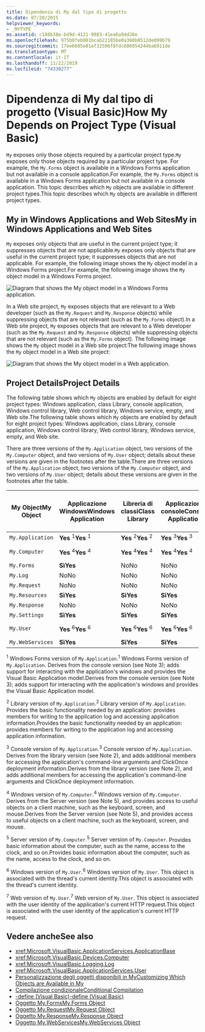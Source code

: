 ```yaml
---
title: Dipendenza di My dal tipo di progetto
ms.date: 07/20/2015
helpviewer_keywords:
- _MYTYPE
ms.assetid: c188b38e-bd9d-4121-9983-41ea6a94d28e
ms.openlocfilehash: 975b8feb001bcab22185be0a360b0512de099b79
ms.sourcegitcommit: 17ee6605e01ef32506f8fdc686954244ba6911de
ms.translationtype: MT
ms.contentlocale: it-IT
ms.lasthandoff: 11/22/2019
ms.locfileid: "74330277"
---
```

# <a name="how-my-depends-on-project-type-visual-basic"></a><span data-ttu-id="b7705-102">Dipendenza di My dal tipo di progetto (Visual Basic)</span><span class="sxs-lookup"><span data-stu-id="b7705-102">How My Depends on Project Type (Visual Basic)</span></span>

<span data-ttu-id="b7705-103">`My` exposes only those objects required by a particular project type.</span><span class="sxs-lookup"><span data-stu-id="b7705-103">`My` exposes only those objects required by a particular project type.</span></span> <span data-ttu-id="b7705-104">For example, the `My.Forms` object is available in a Windows Forms application but not available in a console application.</span><span class="sxs-lookup"><span data-stu-id="b7705-104">For example, the `My.Forms` object is available in a Windows Forms application but not available in a console application.</span></span> <span data-ttu-id="b7705-105">This topic describes which `My` objects are available in different project types.</span><span class="sxs-lookup"><span data-stu-id="b7705-105">This topic describes which `My` objects are available in different project types.</span></span>  
  
## <a name="my-in-windows-applications-and-web-sites"></a><span data-ttu-id="b7705-106">My in Windows Applications and Web Sites</span><span class="sxs-lookup"><span data-stu-id="b7705-106">My in Windows Applications and Web Sites</span></span>  

 <span data-ttu-id="b7705-107">`My` exposes only objects that are useful in the current project type; it suppresses objects that are not applicable.</span><span class="sxs-lookup"><span data-stu-id="b7705-107">`My` exposes only objects that are useful in the current project type; it suppresses objects that are not applicable.</span></span> <span data-ttu-id="b7705-108">For example, the following image shows the `My` object model in a Windows Forms project.</span><span class="sxs-lookup"><span data-stu-id="b7705-108">For example, the following image shows the `My` object model in a Windows Forms project.</span></span>  
  
 ![Diagram that shows the My object model in a Windows Forms application.](./media/how-my-depends-on-project-type/my-object-model-windows-forms.png)  
  
 <span data-ttu-id="b7705-110">In a Web site project, `My` exposes objects that are relevant to a Web developer (such as the `My.Request` and `My.Response` objects) while suppressing objects that are not relevant (such as the `My.Forms` object).</span><span class="sxs-lookup"><span data-stu-id="b7705-110">In a Web site project, `My` exposes objects that are relevant to a Web developer (such as the `My.Request` and `My.Response` objects) while suppressing objects that are not relevant (such as the `My.Forms` object).</span></span> <span data-ttu-id="b7705-111">The following image shows the `My` object model in a Web site project:</span><span class="sxs-lookup"><span data-stu-id="b7705-111">The following image shows the `My` object model in a Web site project:</span></span>  
  
 ![Diagram that shows the My object model in a Web application.](./media/how-my-depends-on-project-type/my-object-model-web.png)  
  
## <a name="project-details"></a><span data-ttu-id="b7705-113">Project Details</span><span class="sxs-lookup"><span data-stu-id="b7705-113">Project Details</span></span>  

 <span data-ttu-id="b7705-114">The following table shows which `My` objects are enabled by default for eight project types: Windows application, class Library, console application, Windows control library, Web control library, Windows service, empty, and Web site.</span><span class="sxs-lookup"><span data-stu-id="b7705-114">The following table shows which `My` objects are enabled by default for eight project types: Windows application, class Library, console application, Windows control library, Web control library, Windows service, empty, and Web site.</span></span>  
  
 <span data-ttu-id="b7705-115">There are three versions of the `My.Application` object, two versions of the `My.Computer` object, and two versions of `My.User` object; details about these versions are given in the footnotes after the table.</span><span class="sxs-lookup"><span data-stu-id="b7705-115">There are three versions of the `My.Application` object, two versions of the `My.Computer` object, and two versions of `My.User` object; details about these versions are given in the footnotes after the table.</span></span>  
  
|<span data-ttu-id="b7705-116">My Object</span><span class="sxs-lookup"><span data-stu-id="b7705-116">My Object</span></span>|<span data-ttu-id="b7705-117">Applicazione Windows</span><span class="sxs-lookup"><span data-stu-id="b7705-117">Windows Application</span></span>|<span data-ttu-id="b7705-118">Libreria di classi</span><span class="sxs-lookup"><span data-stu-id="b7705-118">Class Library</span></span>|<span data-ttu-id="b7705-119">Applicazione console</span><span class="sxs-lookup"><span data-stu-id="b7705-119">Console Application</span></span>|<span data-ttu-id="b7705-120">Windows Control Library</span><span class="sxs-lookup"><span data-stu-id="b7705-120">Windows Control Library</span></span>|<span data-ttu-id="b7705-121">Web Control Library</span><span class="sxs-lookup"><span data-stu-id="b7705-121">Web Control Library</span></span>|<span data-ttu-id="b7705-122">Servizio Windows</span><span class="sxs-lookup"><span data-stu-id="b7705-122">Windows Service</span></span>|<span data-ttu-id="b7705-123">Empty</span><span class="sxs-lookup"><span data-stu-id="b7705-123">Empty</span></span>|<span data-ttu-id="b7705-124">Sito Web</span><span class="sxs-lookup"><span data-stu-id="b7705-124">Web Site</span></span>|  
|---|---|---|---|---|---|---|---|---|  
|`My.Application`|<span data-ttu-id="b7705-125">**Yes** <sup>1</sup></span><span class="sxs-lookup"><span data-stu-id="b7705-125">**Yes** <sup>1</sup></span></span>|<span data-ttu-id="b7705-126">**Yes** <sup>2</sup></span><span class="sxs-lookup"><span data-stu-id="b7705-126">**Yes** <sup>2</sup></span></span>|<span data-ttu-id="b7705-127">**Yes** <sup>3</sup></span><span class="sxs-lookup"><span data-stu-id="b7705-127">**Yes** <sup>3</sup></span></span>|<span data-ttu-id="b7705-128">**Yes** <sup>2</sup></span><span class="sxs-lookup"><span data-stu-id="b7705-128">**Yes** <sup>2</sup></span></span>|<span data-ttu-id="b7705-129">No</span><span class="sxs-lookup"><span data-stu-id="b7705-129">No</span></span>|<span data-ttu-id="b7705-130">**Yes** <sup>3</sup></span><span class="sxs-lookup"><span data-stu-id="b7705-130">**Yes** <sup>3</sup></span></span>|<span data-ttu-id="b7705-131">No</span><span class="sxs-lookup"><span data-stu-id="b7705-131">No</span></span>|<span data-ttu-id="b7705-132">No</span><span class="sxs-lookup"><span data-stu-id="b7705-132">No</span></span>|  
|`My.Computer`|<span data-ttu-id="b7705-133">**Yes** <sup>4</sup></span><span class="sxs-lookup"><span data-stu-id="b7705-133">**Yes** <sup>4</sup></span></span>|<span data-ttu-id="b7705-134">**Yes** <sup>4</sup></span><span class="sxs-lookup"><span data-stu-id="b7705-134">**Yes** <sup>4</sup></span></span>|<span data-ttu-id="b7705-135">**Yes** <sup>4</sup></span><span class="sxs-lookup"><span data-stu-id="b7705-135">**Yes** <sup>4</sup></span></span>|<span data-ttu-id="b7705-136">**Yes** <sup>4</sup></span><span class="sxs-lookup"><span data-stu-id="b7705-136">**Yes** <sup>4</sup></span></span>|<span data-ttu-id="b7705-137">**Yes** <sup>5</sup></span><span class="sxs-lookup"><span data-stu-id="b7705-137">**Yes** <sup>5</sup></span></span>|<span data-ttu-id="b7705-138">**Yes** <sup>4</sup></span><span class="sxs-lookup"><span data-stu-id="b7705-138">**Yes** <sup>4</sup></span></span>|<span data-ttu-id="b7705-139">No</span><span class="sxs-lookup"><span data-stu-id="b7705-139">No</span></span>|<span data-ttu-id="b7705-140">**Yes** <sup>5</sup></span><span class="sxs-lookup"><span data-stu-id="b7705-140">**Yes** <sup>5</sup></span></span>|  
|`My.Forms`|<span data-ttu-id="b7705-141">**Sì**</span><span class="sxs-lookup"><span data-stu-id="b7705-141">**Yes**</span></span>|<span data-ttu-id="b7705-142">No</span><span class="sxs-lookup"><span data-stu-id="b7705-142">No</span></span>|<span data-ttu-id="b7705-143">No</span><span class="sxs-lookup"><span data-stu-id="b7705-143">No</span></span>|<span data-ttu-id="b7705-144">**Sì**</span><span class="sxs-lookup"><span data-stu-id="b7705-144">**Yes**</span></span>|<span data-ttu-id="b7705-145">No</span><span class="sxs-lookup"><span data-stu-id="b7705-145">No</span></span>|<span data-ttu-id="b7705-146">No</span><span class="sxs-lookup"><span data-stu-id="b7705-146">No</span></span>|<span data-ttu-id="b7705-147">No</span><span class="sxs-lookup"><span data-stu-id="b7705-147">No</span></span>|<span data-ttu-id="b7705-148">No</span><span class="sxs-lookup"><span data-stu-id="b7705-148">No</span></span>|  
|`My.Log`|<span data-ttu-id="b7705-149">No</span><span class="sxs-lookup"><span data-stu-id="b7705-149">No</span></span>|<span data-ttu-id="b7705-150">No</span><span class="sxs-lookup"><span data-stu-id="b7705-150">No</span></span>|<span data-ttu-id="b7705-151">No</span><span class="sxs-lookup"><span data-stu-id="b7705-151">No</span></span>|<span data-ttu-id="b7705-152">No</span><span class="sxs-lookup"><span data-stu-id="b7705-152">No</span></span>|<span data-ttu-id="b7705-153">No</span><span class="sxs-lookup"><span data-stu-id="b7705-153">No</span></span>|<span data-ttu-id="b7705-154">No</span><span class="sxs-lookup"><span data-stu-id="b7705-154">No</span></span>|<span data-ttu-id="b7705-155">No</span><span class="sxs-lookup"><span data-stu-id="b7705-155">No</span></span>|<span data-ttu-id="b7705-156">**Sì**</span><span class="sxs-lookup"><span data-stu-id="b7705-156">**Yes**</span></span>|  
|`My.Request`|<span data-ttu-id="b7705-157">No</span><span class="sxs-lookup"><span data-stu-id="b7705-157">No</span></span>|<span data-ttu-id="b7705-158">No</span><span class="sxs-lookup"><span data-stu-id="b7705-158">No</span></span>|<span data-ttu-id="b7705-159">No</span><span class="sxs-lookup"><span data-stu-id="b7705-159">No</span></span>|<span data-ttu-id="b7705-160">No</span><span class="sxs-lookup"><span data-stu-id="b7705-160">No</span></span>|<span data-ttu-id="b7705-161">No</span><span class="sxs-lookup"><span data-stu-id="b7705-161">No</span></span>|<span data-ttu-id="b7705-162">No</span><span class="sxs-lookup"><span data-stu-id="b7705-162">No</span></span>|<span data-ttu-id="b7705-163">No</span><span class="sxs-lookup"><span data-stu-id="b7705-163">No</span></span>|<span data-ttu-id="b7705-164">**Sì**</span><span class="sxs-lookup"><span data-stu-id="b7705-164">**Yes**</span></span>|  
|`My.Resources`|<span data-ttu-id="b7705-165">**Sì**</span><span class="sxs-lookup"><span data-stu-id="b7705-165">**Yes**</span></span>|<span data-ttu-id="b7705-166">**Sì**</span><span class="sxs-lookup"><span data-stu-id="b7705-166">**Yes**</span></span>|<span data-ttu-id="b7705-167">**Sì**</span><span class="sxs-lookup"><span data-stu-id="b7705-167">**Yes**</span></span>|<span data-ttu-id="b7705-168">**Sì**</span><span class="sxs-lookup"><span data-stu-id="b7705-168">**Yes**</span></span>|<span data-ttu-id="b7705-169">**Sì**</span><span class="sxs-lookup"><span data-stu-id="b7705-169">**Yes**</span></span>|<span data-ttu-id="b7705-170">**Sì**</span><span class="sxs-lookup"><span data-stu-id="b7705-170">**Yes**</span></span>|<span data-ttu-id="b7705-171">No</span><span class="sxs-lookup"><span data-stu-id="b7705-171">No</span></span>|<span data-ttu-id="b7705-172">No</span><span class="sxs-lookup"><span data-stu-id="b7705-172">No</span></span>|  
|`My.Response`|<span data-ttu-id="b7705-173">No</span><span class="sxs-lookup"><span data-stu-id="b7705-173">No</span></span>|<span data-ttu-id="b7705-174">No</span><span class="sxs-lookup"><span data-stu-id="b7705-174">No</span></span>|<span data-ttu-id="b7705-175">No</span><span class="sxs-lookup"><span data-stu-id="b7705-175">No</span></span>|<span data-ttu-id="b7705-176">No</span><span class="sxs-lookup"><span data-stu-id="b7705-176">No</span></span>|<span data-ttu-id="b7705-177">No</span><span class="sxs-lookup"><span data-stu-id="b7705-177">No</span></span>|<span data-ttu-id="b7705-178">No</span><span class="sxs-lookup"><span data-stu-id="b7705-178">No</span></span>|<span data-ttu-id="b7705-179">No</span><span class="sxs-lookup"><span data-stu-id="b7705-179">No</span></span>|<span data-ttu-id="b7705-180">**Sì**</span><span class="sxs-lookup"><span data-stu-id="b7705-180">**Yes**</span></span>|  
|`My.Settings`|<span data-ttu-id="b7705-181">**Sì**</span><span class="sxs-lookup"><span data-stu-id="b7705-181">**Yes**</span></span>|<span data-ttu-id="b7705-182">**Sì**</span><span class="sxs-lookup"><span data-stu-id="b7705-182">**Yes**</span></span>|<span data-ttu-id="b7705-183">**Sì**</span><span class="sxs-lookup"><span data-stu-id="b7705-183">**Yes**</span></span>|<span data-ttu-id="b7705-184">**Sì**</span><span class="sxs-lookup"><span data-stu-id="b7705-184">**Yes**</span></span>|<span data-ttu-id="b7705-185">**Sì**</span><span class="sxs-lookup"><span data-stu-id="b7705-185">**Yes**</span></span>|<span data-ttu-id="b7705-186">**Sì**</span><span class="sxs-lookup"><span data-stu-id="b7705-186">**Yes**</span></span>|<span data-ttu-id="b7705-187">No</span><span class="sxs-lookup"><span data-stu-id="b7705-187">No</span></span>|<span data-ttu-id="b7705-188">No</span><span class="sxs-lookup"><span data-stu-id="b7705-188">No</span></span>|  
|`My.User`|<span data-ttu-id="b7705-189">**Yes** <sup>6</sup></span><span class="sxs-lookup"><span data-stu-id="b7705-189">**Yes** <sup>6</sup></span></span>|<span data-ttu-id="b7705-190">**Yes** <sup>6</sup></span><span class="sxs-lookup"><span data-stu-id="b7705-190">**Yes** <sup>6</sup></span></span>|<span data-ttu-id="b7705-191">**Yes** <sup>6</sup></span><span class="sxs-lookup"><span data-stu-id="b7705-191">**Yes** <sup>6</sup></span></span>|<span data-ttu-id="b7705-192">**Yes** <sup>6</sup></span><span class="sxs-lookup"><span data-stu-id="b7705-192">**Yes** <sup>6</sup></span></span>|<span data-ttu-id="b7705-193">**Yes** <sup>7</sup></span><span class="sxs-lookup"><span data-stu-id="b7705-193">**Yes** <sup>7</sup></span></span>|<span data-ttu-id="b7705-194">**Yes** <sup>6</sup></span><span class="sxs-lookup"><span data-stu-id="b7705-194">**Yes** <sup>6</sup></span></span>|<span data-ttu-id="b7705-195">No</span><span class="sxs-lookup"><span data-stu-id="b7705-195">No</span></span>|<span data-ttu-id="b7705-196">**Yes** <sup>7</sup></span><span class="sxs-lookup"><span data-stu-id="b7705-196">**Yes** <sup>7</sup></span></span>|  
|`My.WebServices`|<span data-ttu-id="b7705-197">**Sì**</span><span class="sxs-lookup"><span data-stu-id="b7705-197">**Yes**</span></span>|<span data-ttu-id="b7705-198">**Sì**</span><span class="sxs-lookup"><span data-stu-id="b7705-198">**Yes**</span></span>|<span data-ttu-id="b7705-199">**Sì**</span><span class="sxs-lookup"><span data-stu-id="b7705-199">**Yes**</span></span>|<span data-ttu-id="b7705-200">**Sì**</span><span class="sxs-lookup"><span data-stu-id="b7705-200">**Yes**</span></span>|<span data-ttu-id="b7705-201">**Sì**</span><span class="sxs-lookup"><span data-stu-id="b7705-201">**Yes**</span></span>|<span data-ttu-id="b7705-202">**Sì**</span><span class="sxs-lookup"><span data-stu-id="b7705-202">**Yes**</span></span>|<span data-ttu-id="b7705-203">No</span><span class="sxs-lookup"><span data-stu-id="b7705-203">No</span></span>|<span data-ttu-id="b7705-204">No</span><span class="sxs-lookup"><span data-stu-id="b7705-204">No</span></span>|  
  
 <span data-ttu-id="b7705-205"><sup>1</sup> Windows Forms version of `My.Application`.</span><span class="sxs-lookup"><span data-stu-id="b7705-205"><sup>1</sup> Windows Forms version of `My.Application`.</span></span> <span data-ttu-id="b7705-206">Derives from the console version (see Note 3); adds support for interacting with the application's windows and provides the Visual Basic Application model.</span><span class="sxs-lookup"><span data-stu-id="b7705-206">Derives from the console version (see Note 3); adds support for interacting with the application's windows and provides the Visual Basic Application model.</span></span>  
  
 <span data-ttu-id="b7705-207"><sup>2</sup> Library version of `My.Application`.</span><span class="sxs-lookup"><span data-stu-id="b7705-207"><sup>2</sup> Library version of `My.Application`.</span></span> <span data-ttu-id="b7705-208">Provides the basic functionality needed by an application: provides members for writing to the application log and accessing application information.</span><span class="sxs-lookup"><span data-stu-id="b7705-208">Provides the basic functionality needed by an application: provides members for writing to the application log and accessing application information.</span></span>  
  
 <span data-ttu-id="b7705-209"><sup>3</sup> Console version of `My.Application`.</span><span class="sxs-lookup"><span data-stu-id="b7705-209"><sup>3</sup> Console version of `My.Application`.</span></span> <span data-ttu-id="b7705-210">Derives from the library version (see Note 2), and adds additional members for accessing the application's command-line arguments and ClickOnce deployment information.</span><span class="sxs-lookup"><span data-stu-id="b7705-210">Derives from the library version (see Note 2), and adds additional members for accessing the application's command-line arguments and ClickOnce deployment information.</span></span>  
  
 <span data-ttu-id="b7705-211"><sup>4</sup> Windows version of `My.Computer`.</span><span class="sxs-lookup"><span data-stu-id="b7705-211"><sup>4</sup> Windows version of `My.Computer`.</span></span> <span data-ttu-id="b7705-212">Derives from the Server version (see Note 5), and provides access to useful objects on a client machine, such as the keyboard, screen, and mouse.</span><span class="sxs-lookup"><span data-stu-id="b7705-212">Derives from the Server version (see Note 5), and provides access to useful objects on a client machine, such as the keyboard, screen, and mouse.</span></span>  
  
 <span data-ttu-id="b7705-213"><sup>5</sup> Server version of `My.Computer`.</span><span class="sxs-lookup"><span data-stu-id="b7705-213"><sup>5</sup> Server version of `My.Computer`.</span></span> <span data-ttu-id="b7705-214">Provides basic information about the computer, such as the name, access to the clock, and so on.</span><span class="sxs-lookup"><span data-stu-id="b7705-214">Provides basic information about the computer, such as the name, access to the clock, and so on.</span></span>  
  
 <span data-ttu-id="b7705-215"><sup>6</sup> Windows version of `My.User`.</span><span class="sxs-lookup"><span data-stu-id="b7705-215"><sup>6</sup> Windows version of `My.User`.</span></span> <span data-ttu-id="b7705-216">This object is associated with the thread's current identity.</span><span class="sxs-lookup"><span data-stu-id="b7705-216">This object is associated with the thread's current identity.</span></span>  
  
 <span data-ttu-id="b7705-217"><sup>7</sup> Web version of `My.User`.</span><span class="sxs-lookup"><span data-stu-id="b7705-217"><sup>7</sup> Web version of `My.User`.</span></span> <span data-ttu-id="b7705-218">This object is associated with the user identity of the application's current HTTP request.</span><span class="sxs-lookup"><span data-stu-id="b7705-218">This object is associated with the user identity of the application's current HTTP request.</span></span>  
  
## <a name="see-also"></a><span data-ttu-id="b7705-219">Vedere anche</span><span class="sxs-lookup"><span data-stu-id="b7705-219">See also</span></span>

- <xref:Microsoft.VisualBasic.ApplicationServices.ApplicationBase>
- <xref:Microsoft.VisualBasic.Devices.Computer>
- <xref:Microsoft.VisualBasic.Logging.Log>
- <xref:Microsoft.VisualBasic.ApplicationServices.User>
- [<span data-ttu-id="b7705-220">Personalizzazione degli oggetti disponibili in My</span><span class="sxs-lookup"><span data-stu-id="b7705-220">Customizing Which Objects are Available in My</span></span>](../../../visual-basic/developing-apps/customizing-extending-my/customizing-which-objects-are-available-in-my.md)
- [<span data-ttu-id="b7705-221">Compilazione condizionale</span><span class="sxs-lookup"><span data-stu-id="b7705-221">Conditional Compilation</span></span>](../../../visual-basic/programming-guide/program-structure/conditional-compilation.md)
- [<span data-ttu-id="b7705-222">-define (Visual Basic)</span><span class="sxs-lookup"><span data-stu-id="b7705-222">-define (Visual Basic)</span></span>](../../../visual-basic/reference/command-line-compiler/define.md)
- [<span data-ttu-id="b7705-223">Oggetto My.Forms</span><span class="sxs-lookup"><span data-stu-id="b7705-223">My.Forms Object</span></span>](../../../visual-basic/language-reference/objects/my-forms-object.md)
- [<span data-ttu-id="b7705-224">Oggetto My.Request</span><span class="sxs-lookup"><span data-stu-id="b7705-224">My.Request Object</span></span>](../../../visual-basic/language-reference/objects/my-request-object.md)
- [<span data-ttu-id="b7705-225">Oggetto My.Response</span><span class="sxs-lookup"><span data-stu-id="b7705-225">My.Response Object</span></span>](../../../visual-basic/language-reference/objects/my-response-object.md)
- [<span data-ttu-id="b7705-226">Oggetto My.WebServices</span><span class="sxs-lookup"><span data-stu-id="b7705-226">My.WebServices Object</span></span>](../../../visual-basic/language-reference/objects/my-webservices-object.md)
